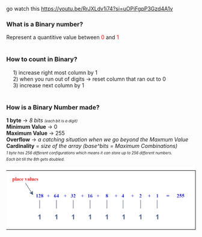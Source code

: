 go watch this https://youtu.be/RrJXLdv1i74?si=uOPiFgpP3Gzd4A1v

### **What is a Binary number?**
Represent a quantitive value between <span style = "color:red">0</span> and <span style = "color:red">1</span>
<br>
<br>

### **How to count in Binary?**

&emsp; 1) increase right most column by 1
<br>
&emsp; 2) when you run out of digits -> reset column that ran out to 0
<br>
&emsp; 3) increase next column by 1
<br></br>

### **How is a Binary Number made?**

**1 byte** -> *8 bits* <font size = "1">*(each bit is a digit)*</font>
<br>
**Minimum Value** -> 0
<br>
**Maximum Value** -> 255
<br>
**Overflow** -> *a catching situation when we go beyond the Maxmum Value*
<br>
**Cardinality** = *size of the array (base^bits = Maximum Combinations)*
<br>
<font size = "1">*1 byte has 256 different configurations which means it can store up to 256 different numbers.*</font>
<br>
<font size = "1">*Each bit till the 8th gets doubled.*</font>

![BINARY-CONFIGURATION](../imgs/1byte.png)